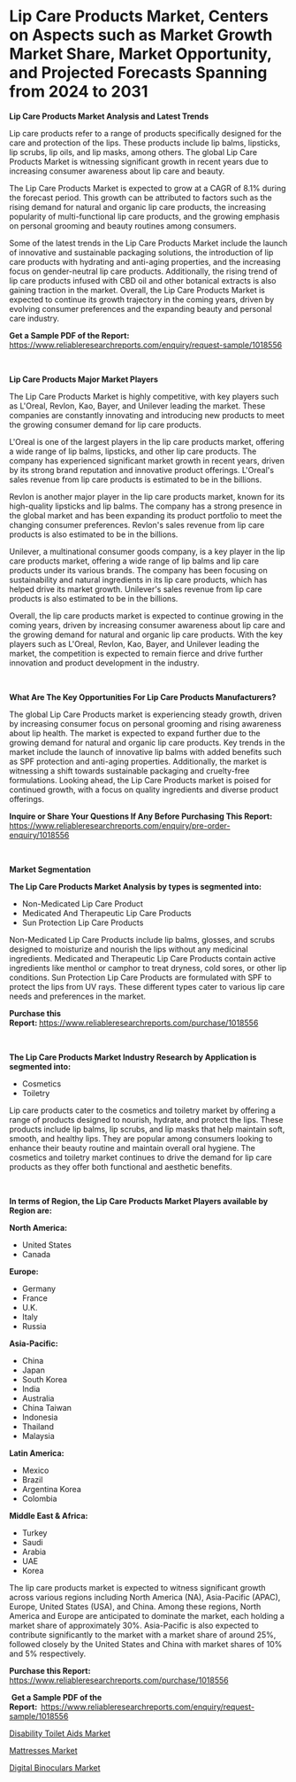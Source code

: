 <p><h1>Lip Care Products Market, Centers on Aspects such as Market Growth Market Share, Market Opportunity, and Projected Forecasts Spanning from 2024 to 2031</h1></p><p><strong>Lip Care Products Market Analysis and Latest Trends</strong></p>
<p><p>Lip care products refer to a range of products specifically designed for the care and protection of the lips. These products include lip balms, lipsticks, lip scrubs, lip oils, and lip masks, among others. The global Lip Care Products Market is witnessing significant growth in recent years due to increasing consumer awareness about lip care and beauty.</p><p>The Lip Care Products Market is expected to grow at a CAGR of 8.1% during the forecast period. This growth can be attributed to factors such as the rising demand for natural and organic lip care products, the increasing popularity of multi-functional lip care products, and the growing emphasis on personal grooming and beauty routines among consumers.</p><p>Some of the latest trends in the Lip Care Products Market include the launch of innovative and sustainable packaging solutions, the introduction of lip care products with hydrating and anti-aging properties, and the increasing focus on gender-neutral lip care products. Additionally, the rising trend of lip care products infused with CBD oil and other botanical extracts is also gaining traction in the market. Overall, the Lip Care Products Market is expected to continue its growth trajectory in the coming years, driven by evolving consumer preferences and the expanding beauty and personal care industry.</p></p>
<p><strong>Get a Sample PDF of the Report:&nbsp;</strong> <a href="https://www.reliableresearchreports.com/enquiry/request-sample/1018556">https://www.reliableresearchreports.com/enquiry/request-sample/1018556</a></p>
<p>&nbsp;</p>
<p><strong>Lip Care Products Major Market Players</strong></p>
<p><p>The Lip Care Products Market is highly competitive, with key players such as L'Oreal, Revlon, Kao, Bayer, and Unilever leading the market. These companies are constantly innovating and introducing new products to meet the growing consumer demand for lip care products.</p><p>L'Oreal is one of the largest players in the lip care products market, offering a wide range of lip balms, lipsticks, and other lip care products. The company has experienced significant market growth in recent years, driven by its strong brand reputation and innovative product offerings. L'Oreal's sales revenue from lip care products is estimated to be in the billions.</p><p>Revlon is another major player in the lip care products market, known for its high-quality lipsticks and lip balms. The company has a strong presence in the global market and has been expanding its product portfolio to meet the changing consumer preferences. Revlon's sales revenue from lip care products is also estimated to be in the billions.</p><p>Unilever, a multinational consumer goods company, is a key player in the lip care products market, offering a wide range of lip balms and lip care products under its various brands. The company has been focusing on sustainability and natural ingredients in its lip care products, which has helped drive its market growth. Unilever's sales revenue from lip care products is also estimated to be in the billions.</p><p>Overall, the lip care products market is expected to continue growing in the coming years, driven by increasing consumer awareness about lip care and the growing demand for natural and organic lip care products. With the key players such as L'Oreal, Revlon, Kao, Bayer, and Unilever leading the market, the competition is expected to remain fierce and drive further innovation and product development in the industry.</p></p>
<p>&nbsp;</p>
<p><strong>What Are The Key Opportunities For Lip Care Products Manufacturers?</strong></p>
<p><p>The global Lip Care Products market is experiencing steady growth, driven by increasing consumer focus on personal grooming and rising awareness about lip health. The market is expected to expand further due to the growing demand for natural and organic lip care products. Key trends in the market include the launch of innovative lip balms with added benefits such as SPF protection and anti-aging properties. Additionally, the market is witnessing a shift towards sustainable packaging and cruelty-free formulations. Looking ahead, the Lip Care Products market is poised for continued growth, with a focus on quality ingredients and diverse product offerings.</p></p>
<p><strong>Inquire or Share Your Questions If Any Before Purchasing This Report:</strong> <a href="https://www.reliableresearchreports.com/enquiry/pre-order-enquiry/1018556">https://www.reliableresearchreports.com/enquiry/pre-order-enquiry/1018556</a></p>
<p>&nbsp;</p>
<p><strong>Market Segmentation</strong></p>
<p><strong>The Lip Care Products Market Analysis by types is segmented into:</strong></p>
<p><ul><li>Non-Medicated Lip Care Product</li><li>Medicated And Therapeutic Lip Care Products</li><li>Sun Protection Lip Care Products</li></ul></p>
<p><p>Non-Medicated Lip Care Products include lip balms, glosses, and scrubs designed to moisturize and nourish the lips without any medicinal ingredients. Medicated and Therapeutic Lip Care Products contain active ingredients like menthol or camphor to treat dryness, cold sores, or other lip conditions. Sun Protection Lip Care Products are formulated with SPF to protect the lips from UV rays. These different types cater to various lip care needs and preferences in the market.</p></p>
<p><strong>Purchase this Report:&nbsp;</strong><a href="https://www.reliableresearchreports.com/purchase/1018556">https://www.reliableresearchreports.com/purchase/1018556</a></p>
<p>&nbsp;</p>
<p><strong>The Lip Care Products Market Industry Research by Application is segmented into:</strong></p>
<p><ul><li>Cosmetics</li><li>Toiletry</li></ul></p>
<p><p>Lip care products cater to the cosmetics and toiletry market by offering a range of products designed to nourish, hydrate, and protect the lips. These products include lip balms, lip scrubs, and lip masks that help maintain soft, smooth, and healthy lips. They are popular among consumers looking to enhance their beauty routine and maintain overall oral hygiene. The cosmetics and toiletry market continues to drive the demand for lip care products as they offer both functional and aesthetic benefits.</p></p>
<p>&nbsp;</p>
<p><strong>In terms of Region, the Lip Care Products Market Players available by Region are:</strong></p>
<p>
    <p> <strong> North America: </strong>
        <ul>
            <li>United States</li>
            <li>Canada</li>
        </ul>
        </p> 
    <p> <strong> Europe: </strong>
        <ul>
            <li>Germany</li>
            <li>France</li>
            <li>U.K.</li>
            <li>Italy</li>
            <li>Russia</li>
        </ul>
        </p> 
    <p> <strong> Asia-Pacific: </strong>
        <ul>
            <li>China</li>
            <li>Japan</li>
            <li>South Korea</li>
            <li>India</li>
            <li>Australia</li>
            <li>China Taiwan</li>
            <li>Indonesia</li>
            <li>Thailand</li>
            <li>Malaysia</li>
        </ul>
        </p> 
    <p> <strong> Latin America: </strong>
        <ul>
            <li>Mexico</li>
            <li>Brazil</li>
            <li>Argentina Korea</li>
            <li>Colombia</li>
        </ul>
        </p> 
    <p> <strong> Middle East & Africa: </strong>
        <ul>
            <li>Turkey</li>
            <li>Saudi</li>
            <li>Arabia</li>
            <li>UAE</li>
            <li>Korea</li>
        </ul>
    </p>
    </p>
<p><p>The lip care products market is expected to witness significant growth across various regions including North America (NA), Asia-Pacific (APAC), Europe, United States (USA), and China. Among these regions, North America and Europe are anticipated to dominate the market, each holding a market share of approximately 30%. Asia-Pacific is also expected to contribute significantly to the market with a market share of around 25%, followed closely by the United States and China with market shares of 10% and 5% respectively.</p></p>
<p><strong>Purchase this Report: </strong><a href="https://www.reliableresearchreports.com/purchase/1018556">https://www.reliableresearchreports.com/purchase/1018556</a></p>
<p>&nbsp;<strong>Get a Sample PDF of the Report:&nbsp;&nbsp;</strong><a href="https://www.reliableresearchreports.com/enquiry/request-sample/1018556">https://www.reliableresearchreports.com/enquiry/request-sample/1018556</a></p>
<p><strong></strong></p>
<p><p><a href="https://github.com/jsmusil/Market-Research-Report-List-2/blob/main/disability-toilet-aids-market.md">Disability Toilet Aids Market</a></p><p><a href="https://github.com/yemakinde/Market-Research-Report-List-1/blob/main/mattresses-market.md">Mattresses Market</a></p><p><a href="https://github.com/bmorecock/Market-Research-Report-List-2/blob/main/digital-binoculars-market.md">Digital Binoculars Market</a></p></p>